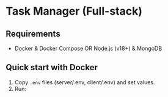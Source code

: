 # Task Manager (Full-stack)

## Requirements
- Docker & Docker Compose OR Node.js (v18+) & MongoDB

## Quick start with Docker
1. Copy `.env` files (server/.env, client/.env) and set values.
2. Run:
